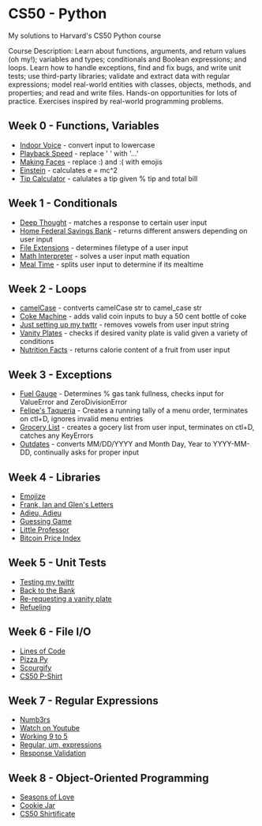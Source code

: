 # CS50 - Python
My solutions to Harvard's CS50 Python course

Course Description: Learn about functions, arguments, and return values (oh my!); variables and types; conditionals and Boolean expressions; and loops. Learn how to handle exceptions, find and fix bugs, and write unit tests; use third-party libraries; validate and extract data with regular expressions; model real-world entities with classes, objects, methods, and properties; and read and write files. Hands-on opportunities for lots of practice. Exercises inspired by real-world programming problems.

## Week 0 - Functions, Variables
- [Indoor Voice](https://github.com/JohnZolton/CS50-Python/blob/main/Week%200%20-%20Functions%20and%20Variables/indoor.py) - convert input to lowercase
- [Playback Speed](https://github.com/JohnZolton/CS50-Python/blob/main/Week%200%20-%20Functions%20and%20Variables/playback.py) - replace ' ' with '...'
- [Making Faces](https://github.com/JohnZolton/CS50-Python/blob/main/Week%200%20-%20Functions%20and%20Variables/faces.py) - replace :) and :( with emojis
- [Einstein](https://github.com/JohnZolton/CS50-Python/blob/main/Week%200%20-%20Functions%20and%20Variables/einstein.py) - calculates e = mc^2
- [Tip Calculator](https://github.com/JohnZolton/CS50-Python/blob/main/Week%200%20-%20Functions%20and%20Variables/tip.py) - calulates a tip given % tip and total bill
 
## Week 1 - Conditionals

- [Deep Thought](https://github.com/JohnZolton/CS50-Python/blob/main/Week%201%20-%20Conditionals/deep.py) - matches a response to certain user input
- [Home Federal Savings Bank](https://github.com/JohnZolton/CS50-Python/blob/main/Week%201%20-%20Conditionals/bank.py) - returns different answers depending on user input
- [File Extensions](https://github.com/JohnZolton/CS50-Python/blob/main/Week%201%20-%20Conditionals/extensions.py) - determines filetype of a user input
- [Math Interpreter](https://github.com/JohnZolton/CS50-Python/blob/main/Week%201%20-%20Conditionals/interpreter.py) - solves a user input math equation
- [Meal Time](https://github.com/JohnZolton/CS50-Python/blob/main/Week%201%20-%20Conditionals/meal.py) - splits user input to determine if its mealtime


## Week  2 - Loops
- [camelCase](https://github.com/JohnZolton/CS50-Python/blob/main/Week%202%20-%20Loops/camel.py) - contverts camelCase str to camel_case str
- [Coke Machine](https://github.com/JohnZolton/CS50-Python/blob/main/Week%202%20-%20Loops/coke.py) - adds valid coin inputs to buy a 50 cent bottle of coke
- [Just setting up my twttr](https://github.com/JohnZolton/CS50-Python/blob/main/Week%202%20-%20Loops/twttr.py) - removes vowels from user input string
- [Vanity Plates](https://github.com/JohnZolton/CS50-Python/blob/main/Week%202%20-%20Loops/plates.py) - checks if desired vanity plate is valid given a variety of conditions
- [Nutrition Facts](https://github.com/JohnZolton/CS50-Python/blob/main/Week%202%20-%20Loops/nutrition.py) - returns calorie content of a fruit from user input

## Week  3 - Exceptions
- [Fuel Gauge](https://github.com/JohnZolton/CS50-Python/blob/main/Week%203%20-%20%20Exceptions/fuel.py) - Determines % gas tank fullness, checks input for ValueError and ZeroDivisionError
- [Felipe's Taqueria](https://github.com/JohnZolton/CS50-Python/blob/main/Week%203%20-%20%20Exceptions/taqueria.py) - Creates a running tally of a menu order, terminates on ctl+D, ignores invalid menu entries
- [Grocery List](https://github.com/JohnZolton/CS50-Python/blob/main/Week%203%20-%20%20Exceptions/grocery.py) - creates a gocery list from user input, terminates on ctl+D, catches any KeyErrors
- [Outdates](https://github.com/JohnZolton/CS50-Python/blob/main/Week%203%20-%20%20Exceptions/outdated.py) - converts MM/DD/YYYY and Month Day, Year to YYYY-MM-DD, continually asks for proper input

## Week 4 - Libraries
- [Emojize](https://github.com/JohnZolton/CS50-Python/blob/main/Week%204%20-%20Libraries/emojize.py)
- [Frank, Ian and Glen's Letters](https://github.com/JohnZolton/CS50-Python/blob/main/Week%204%20-%20Libraries/figlet.py)
- [Adieu, Adieu](https://github.com/JohnZolton/CS50-Python/blob/main/Week%204%20-%20Libraries/adieu.py)
- [Guessing Game](https://github.com/JohnZolton/CS50-Python/blob/main/Week%204%20-%20Libraries/game.py)
- [Little Professor](https://github.com/JohnZolton/CS50-Python/blob/main/Week%204%20-%20Libraries/professor.py)
- [Bitcoin Price Index](https://github.com/JohnZolton/CS50-Python/blob/main/Week%204%20-%20Libraries/bitcoin.py)

## Week 5 - Unit Tests
- [Testing my  twittr](https://github.com/JohnZolton/CS50-Python/tree/main/Week%205%20-%20Unit%20Tests/test_twttr)
- [Back to the Bank](https://github.com/JohnZolton/CS50-Python/tree/main/Week%205%20-%20Unit%20Tests/test_bank)
- [Re-requesting a vanity plate](https://github.com/JohnZolton/CS50-Python/tree/main/Week%205%20-%20Unit%20Tests/test_plates)
- [Refueling](https://github.com/JohnZolton/CS50-Python/tree/main/Week%205%20-%20Unit%20Tests/test_fuel)

## Week 6 - File I/O
- [Lines of Code](https://github.com/JohnZolton/CS50-Python/tree/main/Week%206%20-%20File%20IO/lines)
- [Pizza Py](https://github.com/JohnZolton/CS50-Python/tree/main/Week%206%20-%20File%20IO/pizza)
- [Scourgify](https://github.com/JohnZolton/CS50-Python/tree/main/Week%206%20-%20File%20IO/scourgify)
- [CS50 P-Shirt](https://github.com/JohnZolton/CS50-Python/tree/main/Week%206%20-%20File%20IO/shirt)

## Week 7 - Regular Expressions
- [Numb3rs](https://github.com/JohnZolton/CS50-Python/tree/main/Week%207%20-%20Regular%20Expressions/numb3rs)
- [Watch on Youtube](https://github.com/JohnZolton/CS50-Python/tree/main/Week%207%20-%20Regular%20Expressions/watch)
- [Working 9 to 5](https://github.com/JohnZolton/CS50-Python/tree/main/Week%207%20-%20Regular%20Expressions/working)
- [Regular, um, expressions](https://github.com/JohnZolton/CS50-Python/tree/main/Week%207%20-%20Regular%20Expressions/um)
- [Response Validation](https://github.com/JohnZolton/CS50-Python/blob/main/Week%207%20-%20Regular%20Expressions/response.py)

## Week 8 - Object-Oriented Programming
- [Seasons of Love](https://github.com/JohnZolton/CS50-Python/tree/main/Week%208%20-%20OOP/seasons)
- [Cookie Jar](https://github.com/JohnZolton/CS50-Python/tree/main/Week%208%20-%20OOP/jar)
- [CS50 Shirtificate](https://github.com/JohnZolton/CS50-Python/tree/main/Week%208%20-%20OOP/shirtificate)
